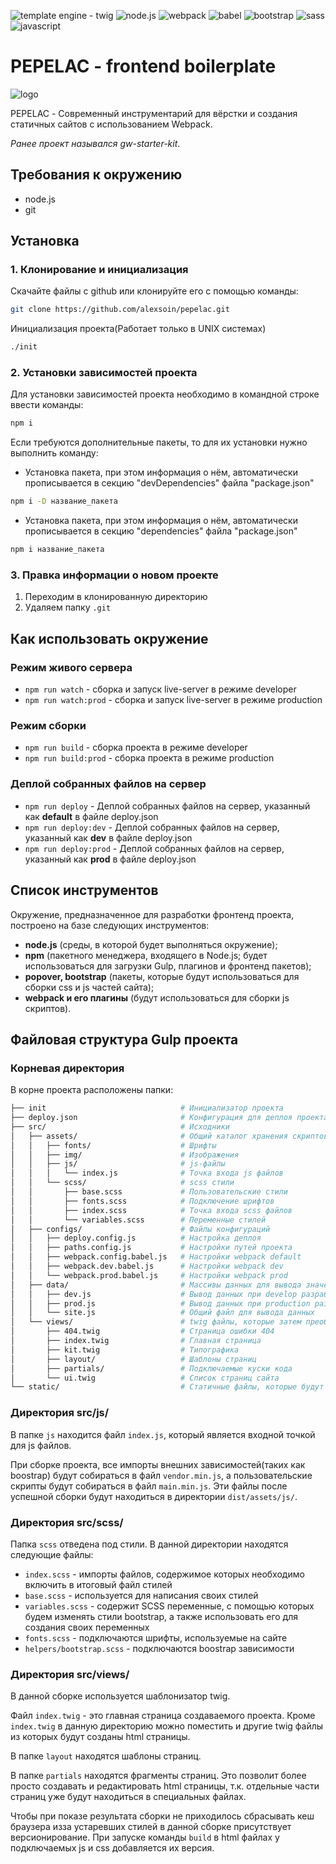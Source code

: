 
![template engine - twig](https://img.shields.io/static/v1?label=template&message=twig&color=%2300A95C&style=for-the-badge)
![node.js](https://img.shields.io/static/v1?label=&message=node&color=%23339933&style=for-the-badge&logo=node.js&logoColor=%23333)
![webpack](https://img.shields.io/static/v1?label=&message=webpack&color=%238DD6F9&style=for-the-badge&logo=webpack&logoColor=%23333)
![babel](https://img.shields.io/static/v1?label=&message=babel&color=%23F9DC3E&style=for-the-badge&logo=babel&logoColor=%23333)
![bootstrap](https://img.shields.io/static/v1?label=&message=bootstrap&color=%237952B3&style=for-the-badge&logo=bootstrap&logoColor=%23333)
![sass](https://img.shields.io/static/v1?label=&message=sass&color=%23CC6699&style=for-the-badge&logo=sass&logoColor=%23333)
![javascript](https://img.shields.io/static/v1?label=&message=js&color=%23F7DF1E&style=for-the-badge&logo=javascript&logoColor=%23333)

# PEPELAC - frontend boilerplate

![logo](https://user-images.githubusercontent.com/3787132/176785257-2fa84f95-acc2-4ecb-a5af-df0efaf571d3.svg)

PEPELAC - Современный инструментарий для вёрстки и создания статичных сайтов с использованием Webpack.

*Ранее проект назывался gw-starter-kit*.

## Требования к окружению

- node.js
- git

## Установка

### 1. Клонирование и инициализация

Скачайте файлы с github или клонируйте его c помощью команды:

```bash
git clone https://github.com/alexsoin/pepelac.git
```

Инициализация проекта(Работает только в UNIX системах)

```bash
./init
```

### 2. Установки зависимостей проекта

Для установки зависимостей проекта необходимо в командной строке ввести команды:

```bash
npm i
```

Если требуются дополнительные пакеты, то для их установки нужно выполнить команду:

- Установка пакета, при этом информация о нём, автоматически прописывается в секцию "devDependencies" файла "package.json"

```bash
npm i -D название_пакета
```

- Установка пакета, при этом информация о нём, автоматически прописывается в секцию "dependencies" файла "package.json"

```bash
npm i название_пакета
```

### 3. Правка информации о новом проекте

1. Переходим в клонированную директорию
2. Удаляем папку `.git`

## Как использовать окружение

### Режим живого сервера

- `npm run watch` - сборка и запуск live-server в режиме developer
- `npm run watch:prod` - сборка и запуск live-server в режиме production

### Режим сборки

- `npm run build` - сборка проекта в режиме developer
- `npm run build:prod` - сборка проекта в режиме production

### Деплой собранных файлов на сервер

- `npm run deploy` - Деплой собранных файлов на сервер, указанный как **default** в файле deploy.json
- `npm run deploy:dev` - Деплой собранных файлов на сервер, указанный как **dev** в файле deploy.json
- `npm run deploy:prod` - Деплой собранных файлов на сервер, указанный как **prod** в файле deploy.json

## Список инструментов

Окружение, предназначенное для разработки фронтенд проекта, построено на базе следующих инструментов:

- **node.js** (среды, в которой будет выполняться окружение);
- **npm** (пакетного менеджера, входящего в Node.js; будет использоваться для загрузки Gulp, плагинов и фронтенд пакетов);
- **popover, bootstrap** (пакеты, которые будут использоваться для сборки css и js частей сайта);
- **webpack и его плагины** (будут использоваться для сборки js скриптов).

## Файловая структура Gulp проекта

### Корневая директория

В корне проекта расположены папки:

```bash
├── init                              # Инициализатор проекта
├── deploy.json                       # Конфигурация для деплоя проекта
├── src/                              # Исходники
│   ├── assets/                       # Общий каталог хранения скриптов, стилей, шрифтов и изображений
│   │   ├── fonts/                    # Шрифты
│   │   ├── img/                      # Изображения
│   │   ├── js/                       # js-файлы
│   │   │   └── index.js              # Точка входа js файлов
│   │   └── scss/                     # scss стили
│   │       ├── base.scss             # Пользовательские стили
│   │       ├── fonts.scss            # Подключение шрифтов
│   │       ├── index.scss            # Точка входа scss файлов
│   │       └── variables.scss        # Переменные стилей
│   ├── configs/                      # Файлы конфигураций
│   │   ├── deploy.config.js          # Настройка деплоя
│   │   ├── paths.config.js           # Настройки путей проекта
│   │   ├── webpack.config.babel.js   # Настройки webpack default
│   │   ├── webpack.dev.babel.js      # Настройки webpack dev
│   │   └── webpack.prod.babel.js     # Настройки webpack prod
│   ├── data/                         # Массивы данных для вывода значений при разработке
│   │   ├── dev.js                    # Вывод данных при develop разработке
│   │   ├── prod.js                   # Вывод данных при production разработке
│   │   └── site.js                   # Общий файл для вывода данных
│   └── views/                        # twig файлы, которые затем преобразуются в html
│       ├── 404.twig                  # Страница ошибки 404
│       ├── index.twig                # Главная страница
│       ├── kit.twig                  # Типографика
│       ├── layout/                   # Шаблоны страниц
│       ├── partials/                 # Подключаемые куски кода
│       └── ui.twig                   # Список страниц сайта
└── static/                           # Статичные файлы, которые будут просто перенесены в dist
```

### Директория src/js/

В папке `js` находится файл `index.js`, который является входной точкой для js файлов.

При сборке проекта, все импорты внешних зависимостей(таких как boostrap) будут собираться в файл `vendor.min.js`, а пользовательские скрипты будут собираться в файл `main.min.js`. Эти файлы после успешной сборки будут находиться в директории `dist/assets/js/`.

### Директория src/scss/

Папка `scss` отведена под стили. В данной директории находятся следующие файлы:

- `index.scss` - импорты файлов, содержимое которых необходимо включить в итоговый файл стилей
- `base.scss` - используется для написания своих стилей
- `variables.scss` - содержит SCSS переменные, с помощью которых будем изменять стили bootstrap, а также использовать его для создания своих переменных
- `fonts.scss` - подключаются шрифты, используемые на сайте
- `helpers/bootstrap.scss` - подключаются boostrap зависимости

### Директория src/views/

В данной сборке используется шаблонизатор twig.

Файл `index.twig` - это главная страница создаваемого проекта. Кроме `index.twig` в данную директорию можно поместить и другие twig файлы из которых будут созданы html страницы.

В папке `layout` находятся шаблоны страниц.

В папке `partials` находятся фрагменты страниц. Это позволит более просто создавать и редактировать html страницы, т.к. отдельные части страниц уже будут находиться в специальных файлах.

Чтобы при показе результата сборки не приходилось сбрасывать кеш браузера изза устаревших стилей в данной сборке присутствует версионирование. При запуске команды `build` в html файлах у подключаемых js и css добавляется их версия.
